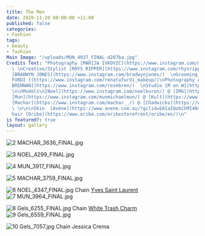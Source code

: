 ```yaml
---
title: The Men
date: 2020-11-20 08:00:00 +11:00
published: false
categories:
- Fashion
tags:
- beauty
- fashion
Main Image: "/uploads/MUN_4037_FINAL-d207ba.jpg"
Credits Text: "Photography [MARIJA IVKOVIC](https://www.instagram.com/marijaivkovic/)
  \ \nCreative/Stylist [RHYS RIPPER](https://www.instagram.com/rhysripper/)  \nGrooming
  [BRADWYN JONES](https://www.instagram.com/bradwynjones/)  \nGrooming Assistant [RENA
  FURDI ](https://www.instagram.com/renatafurdi_makeup/)\nPhotography Assistant [EMMA
  BRENNAN](https://www.instagram.com/rosebren/)  \nStudio [M on W](https://www.instagram.com/m__on__w/)
  \n\nModels\n[Noel](https://www.instagram.com/noelkuron/) @ [IMG](https://www.instagram.com/imgmodels/)
  [Mun](https://www.instagram.com/munmichaelmun/) @ [Kult](https://www.instagram.com/kultaustralia/)
  [Machar](https://www.instagram.com/machar__/) @ [Chadwicks](https://www.instagram.com/chadwickmodels/)
  \ \n\n\nSkin  [Avène](https://www.avene.com.au/?gclid=EAIaIQobChMI4NvUvKWI7QIVR5VLBR2law5xEAAYASAAEgIgiPD_BwE)
  hair [Oribe](https://www.oribe.com/oribestorefront/oribe/en/)\n"
is featured?: true
layout: gallery
---
```


![2 MACHAR_3636_FINAL.jpg](/uploads/2%20MACHAR_3636_FINAL.jpg)

![3 NOEL_4299_FINAL.jpg](/uploads/3%20NOEL_4299_FINAL.jpg)

![4 MUN_3917_FINAL.jpg](/uploads/4%20MUN_3917_FINAL.jpg)

![5 MACHAR_3759_FINAL.jpg](/uploads/5%20MACHAR_3759_FINAL.jpg)

![6 NOEL_4347_FINAL.jpg](/uploads/6%20NOEL_4347_FINAL.jpg)
Chain [Yves Saint Laurent](https://www.instagram.com/ysl/?hl=en)
![7 MUN_3964_FINAL.jpg](/uploads/7%20MUN_3964_FINAL.jpg)

![8 Gels_6255_FINAL.jpg](/uploads/8%20Gels_6255_FINAL.jpg)
Chain [White Trash Charm](https://www.instagram.com/whitetrashcharmsjewelry/)
![9 Gels_6559_FINAL.jpg](/uploads/9%20Gels_6559_FINAL.jpg)

![10 Gels_7057.jpg](/uploads/10%20Gels_7057.jpg)
Chain Jessica Crema




